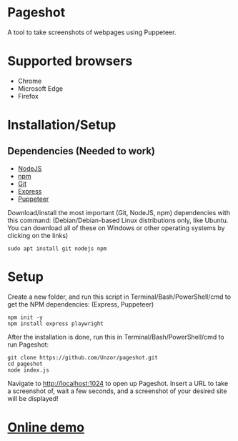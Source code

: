 # Pageshot
A tool to take screenshots of webpages using Puppeteer.

# Supported browsers
- Chrome 
- Microsoft Edge
- Firefox

# Installation/Setup
## Dependencies (Needed to work)
- [NodeJS](https://nodejs.org)
- [npm](https://npmjs.com)
- [Git](https://git-scm.com)
- [Express](https://expressjs.com)
- [Puppeteer](https://developers.google.com/web/tools/puppeteer/)

Download/install the most important (Git, NodeJS, npm) dependencies with this command: (Debian/Debian-based Linux distributions only, like Ubuntu. You can download all of these on Windows or other operating systems by clicking on the links)
```
sudo apt install git nodejs npm
```
# Setup
Create a new folder, and run this script in Terminal/Bash/PowerShell/cmd to get the NPM dependencies: (Express, Puppeteer)
```
npm init -y
npm install express playwright
```
After the installation is done, run this in Terminal/Bash/PowerShell/cmd to run Pageshot:
```
git clone https://github.com/Unzor/pageshot.git
cd pageshot
node index.js
```
Navigate to [http://localhost:1024](http://localhost:1024) to open up Pageshot. Insert a URL to take a screenshot of, wait a few seconds, and a screenshot of your desired site will be displayed!

# [Online demo](http://0b9a2281cb52.ngrok.io/)
